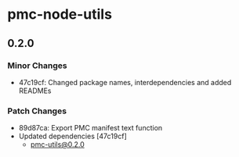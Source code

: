 # pmc-node-utils

## 0.2.0

### Minor Changes

- 47c19cf: Changed package names, interdependencies and added READMEs

### Patch Changes

- 89d87ca: Export PMC manifest text function
- Updated dependencies [47c19cf]
  - pmc-utils@0.2.0
